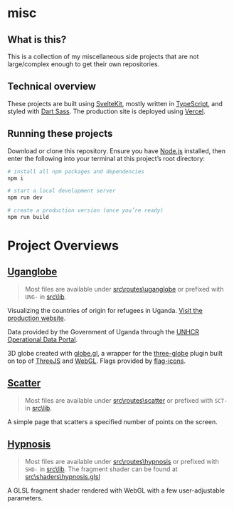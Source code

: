# misc

## What is this?

This is a collection of my miscellaneous side projects that are not large/complex enough to get their own repositories.

## Technical overview

These projects are built using [SvelteKit](https://kit.svelte.dev/), mostly written in [TypeScript](https://www.typescriptlang.org/), and styled with [Dart Sass](https://sass-lang.com/dart-sass). The production site is deployed using [Vercel](https://vercel.com/).

## Running these projects

Download or clone this repository. Ensure you have [Node.js](https://nodejs.org/en) installed, then enter the following into your terminal at this project’s root directory:

```bash
# install all npm packages and dependencies
npm i

# start a local development server
npm run dev

# create a production version (once you’re ready)
npm run build
```

# Project Overviews

## [Uganglobe](https://misc.richardfxr.com/uganglobe)

> Most files are available under [src\routes\uganglobe](https://github.com/richardfxr/misc/tree/main/src/routes/uganglobe) or prefixed with `UNG-` in [src\lib](https://github.com/richardfxr/misc/tree/main/src/lib).

Visualizing the countries of origin for refugees in Uganda. [Visit the production website](https://misc.richardfxr.com/uganglobe).

Data provided by the Government of Uganda through the [UNHCR Operational Data Portal](https://data.unhcr.org/en/country/uga).

3D globe created with [globe.gl](https://globe.gl/), a wrapper for the [three-globe](https://github.com/vasturiano/three-globe) plugin built on top of [ThreeJS](https://threejs.org/) and [WebGL](https://www.khronos.org/webgl/). Flags provided by [flag-icons](https://flagicons.lipis.dev/).

## [Scatter](https://misc.richardfxr.com/scatter)

> Most files are available under [src\routes\scatter](https://github.com/richardfxr/misc/tree/main/src/routes/scatter) or prefixed with `SCT-` in [src\lib](https://github.com/richardfxr/misc/tree/main/src/lib).

A simple page that scatters a specified number of points on the screen.

## [Hypnosis](https://misc.richardfxr.com/hypnosis)

> Most files are available under [src\routes\hypnosis](https://github.com/richardfxr/misc/tree/main/src/routes/hypnosis) or prefixed with `SHD-` in [src\lib](https://github.com/richardfxr/misc/tree/main/src/lib). The fragment shader can be found at [src\shaders\hypnosis.glsl](https://github.com/richardfxr/misc/blob/main/src/shaders/hypnosis.glsl)

A GLSL fragment shader rendered with WebGL with a few user-adjustable parameters.